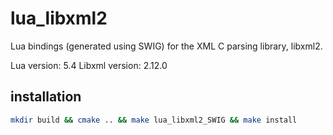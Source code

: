 lua_libxml2
===========

Lua bindings (generated using SWIG) for the XML C parsing library, libxml2.

Lua version: 5.4
Libxml version: 2.12.0

## installation
```bash
mkdir build && cmake .. && make lua_libxml2_SWIG && make install
```

